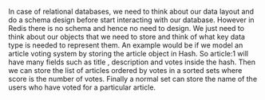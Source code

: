 In case of relational databases, we need to think about our data layout and do a schema design before start interacting with our database. However in Redis there is no schema and hence no need to design. We just need to think about our objects that we need to store and think of what key data type is needed to represent them. An example would be if we model an article voting system by storing the article object in Hash. So article:1 will have many fields such as title , description and votes inside the hash. Then we can store the list of articles ordered by votes in a sorted sets where score is the number of votes. Finally a normal set can store the name of the users who have voted for a particular article. 